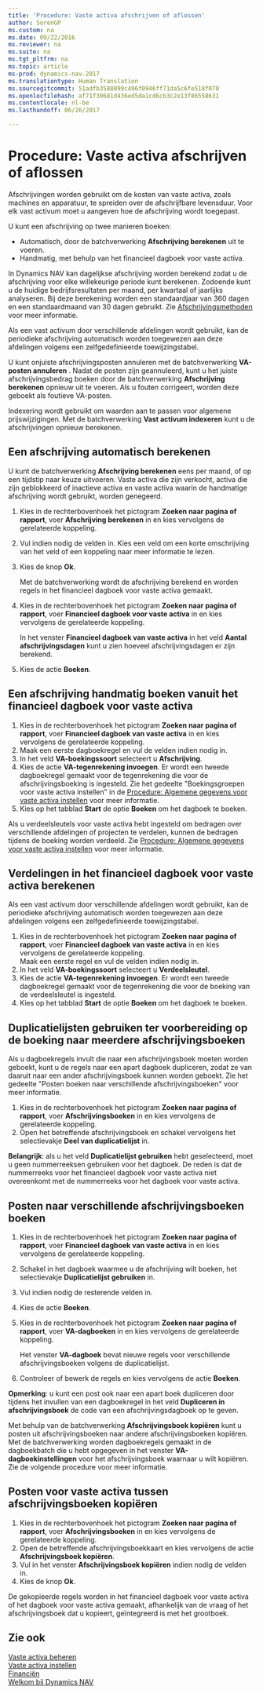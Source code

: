 ```yaml
---
title: 'Procedure: Vaste activa afschrijven of aflossen'
author: SorenGP
ms.custom: na
ms.date: 09/22/2016
ms.reviewer: na
ms.suite: na
ms.tgt_pltfrm: na
ms.topic: article
ms-prod: dynamics-nav-2017
ms.translationtype: Human Translation
ms.sourcegitcommit: 51adfb3588099c496f0946ff71da5c6fe518f070
ms.openlocfilehash: af71f30681d436ed5da1cd6cb3c2e13f86558631
ms.contentlocale: nl-be
ms.lasthandoff: 06/26/2017

---
```


# <a name="how-to-depreciate-or-amortize-fixed-assets"></a>Procedure: Vaste activa afschrijven of aflossen
Afschrijvingen worden gebruikt om de kosten van vaste activa, zoals machines en apparatuur, te spreiden over de afschrijfbare levensduur. Voor elk vast activum moet u aangeven hoe de afschrijving wordt toegepast.  

 U kunt een afschrijving op twee manieren boeken:
- Automatisch, door de batchverwerking **Afschrijving berekenen** uit te voeren.
- Handmatig, met behulp van het financieel dagboek voor vaste activa.  

In Dynamics NAV kan dagelijkse afschrijving worden berekend zodat u de afschrijving voor elke willekeurige periode kunt berekenen. Zodoende kunt u de huidige bedrijfsresultaten per maand, per kwartaal of jaarlijks analyseren. Bij deze berekening worden een standaardjaar van 360 dagen en een standaardmaand van 30 dagen gebruikt. Zie [Afschrijvingsmethoden](fa-depreciation-methods.md) voor meer informatie.

Als een vast activum door verschillende afdelingen wordt gebruikt, kan de periodieke afschrijving automatisch worden toegewezen aan deze afdelingen volgens een zelfgedefinieerde toewijzingstabel.  

U kunt onjuiste afschrijvingsposten annuleren met de batchverwerking **VA-posten annuleren** . Nadat de posten zijn geannuleerd, kunt u het juiste afschrijvingsbedrag boeken door de batchverwerking **Afschrijving berekenen** opnieuw uit te voeren. Als u fouten corrigeert, worden deze geboekt als foutieve VA-posten.  

Indexering wordt gebruikt om waarden aan te passen voor algemene prijswijzigingen. Met de batchverwerking **Vast activum indexeren** kunt u de afschrijvingen opnieuw berekenen.  

## <a name="to-calculate-a-depreciation-automatically"></a>Een afschrijving automatisch berekenen
U kunt de batchverwerking **Afschrijving berekenen** eens per maand, of op een tijdstip naar keuze uitvoeren. Vaste activa die zijn verkocht, activa die zijn geblokkeerd of inactieve activa en vaste activa waarin de handmatige afschrijving wordt gebruikt, worden genegeerd.    

1. Kies in de rechterbovenhoek het pictogram **Zoeken naar pagina of rapport**, voer **Afschrijving berekenen** in en kies vervolgens de gerelateerde koppeling.  
2. Vul indien nodig de velden in. Kies een veld om een korte omschrijving van het veld of een koppeling naar meer informatie te lezen.
3. Kies de knop **Ok**.  

    Met de batchverwerking wordt de afschrijving berekend en worden regels in het financieel dagboek voor vaste activa gemaakt.  
4. Kies in de rechterbovenhoek het pictogram **Zoeken naar pagina of rapport**, voer **Financieel dagboek voor vaste activa** in en kies vervolgens de gerelateerde koppeling.

    In het venster **Financieel dagboek van vaste activa** in het veld **Aantal afschrijvingsdagen** kunt u zien hoeveel afschrijvingsdagen er zijn berekend.  
5. Kies de actie **Boeken**.

## <a name="to-post-a-depreciation-manually-from-the-fixed-asset-gl-journal"></a>Een afschrijving handmatig boeken vanuit het financieel dagboek voor vaste activa
1. Kies in de rechterbovenhoek het pictogram **Zoeken naar pagina of rapport**, voer **Financieel dagboek van vaste activa** in en kies vervolgens de gerelateerde koppeling.  
2. Maak een eerste dagboekregel en vul de velden indien nodig in.
3. In het veld **VA-boekingssoort** selecteert u **Afschrijving**.
4. Kies de actie **VA-tegenrekening invoegen**. Er wordt een tweede dagboekregel gemaakt voor de tegenrekening die voor de afschrijvingsboeking is ingesteld. Zie het gedeelte "Boekingsgroepen voor vaste activa instellen" in de [Procedure: Algemene gegevens voor vaste activa instellen](fa-how-setup-general.md) voor meer informatie.
5. Kies op het tabblad **Start** de optie **Boeken** om het dagboek te boeken.

Als u verdeelsleutels voor vaste activa hebt ingesteld om bedragen over verschillende afdelingen of projecten te verdelen, kunnen de bedragen tijdens de boeking worden verdeeld. Zie [Procedure: Algemene gegevens voor vaste activa instellen](fa-how-setup-general.md) voor meer informatie.

## <a name="to-calculate-allocations-in-the-fixed-asset-gl-journal"></a>Verdelingen in het financieel dagboek voor vaste activa berekenen
Als een vast activum door verschillende afdelingen wordt gebruikt, kan de periodieke afschrijving automatisch worden toegewezen aan deze afdelingen volgens een zelfgedefinieerde toewijzingstabel.  

1. Kies in de rechterbovenhoek het pictogram **Zoeken naar pagina of rapport**, voer **Financieel dagboek van vaste activa** in en kies vervolgens de gerelateerde koppeling.   
Maak een eerste regel en vul de velden indien nodig in.
3. In het veld **VA-boekingssoort** selecteert u **Verdeelsleutel**.
4. Kies de actie **VA-tegenrekening invoegen**. Er wordt een tweede dagboekregel gemaakt voor de tegenrekening die voor de boeking van de verdeelsleutel is ingesteld.
5. Kies op het tabblad **Start** de optie **Boeken** om het dagboek te boeken.

## <a name="use-duplication-lists-to-prepare-to-post-to-multiple-depreciation-books"></a>Duplicatielijsten gebruiken ter voorbereiding op de boeking naar meerdere afschrijvingsboeken  
Als u dagboekregels invult die naar een afschrijvingsboek moeten worden geboekt, kunt u de regels naar een apart dagboek dupliceren, zodat ze van daaruit naar een ander afschrijvingsboek kunnen worden geboekt. Zie het gedeelte "Posten boeken naar verschillende afschrijvingsboeken" voor meer informatie.

1. Kies in de rechterbovenhoek het pictogram **Zoeken naar pagina of rapport**, voer **Afschrijvingsboeken** in en kies vervolgens de gerelateerde koppeling.  
2. Open het betreffende afschrijvingsboek en schakel vervolgens het selectievakje **Deel van duplicatielijst** in.  

**Belangrijk**: als u het veld **Duplicatielijst gebruiken** hebt geselecteerd, moet u geen nummerreeksen gebruiken voor het dagboek. De reden is dat de nummerreeks voor het financieel dagboek voor vaste activa niet overeenkomt met de nummerreeks voor het dagboek voor vaste activa.

## <a name="to-post-entries-to-different-depreciation-books"></a>Posten naar verschillende afschrijvingsboeken boeken  
1. Kies in de rechterbovenhoek het pictogram **Zoeken naar pagina of rapport**, voer **Financieel dagboek van vaste activa** in en kies vervolgens de gerelateerde koppeling.
2. Schakel in het dagboek waarmee u de afschrijving wilt boeken, het selectievakje **Duplicatielijst gebruiken** in.
3. Vul indien nodig de resterende velden in.
4. Kies de actie **Boeken**.
5. Kies in de rechterbovenhoek het pictogram **Zoeken naar pagina of rapport**, voer **VA-dagboeken** in en kies vervolgens de gerelateerde koppeling.

    Het venster **VA-dagboek** bevat nieuwe regels voor verschillende afschrijvingsboeken volgens de duplicatielijst.   

6. Controleer of bewerk de regels en kies vervolgens de actie **Boeken**.

**Opmerking**: u kunt een post ook naar een apart boek dupliceren door tijdens het invullen van een dagboekregel in het veld **Dupliceren in afschrijvingsboek** de code van een afschrijvingsdagboek op te geven.

Met behulp van de batchverwerking **Afschrijvingsboek kopiëren** kunt u posten uit afschrijvingsboeken naar andere afschrijvingsboeken kopiëren. Met de batchverwerking worden dagboekregels gemaakt in de dagboekbatch die u hebt opgegeven in het venster **VA-dagboekinstellingen** voor het afschrijvingsboek waarnaar u wilt kopiëren. Zie de volgende procedure voor meer informatie.

## <a name="to-copy-fixed-asset-ledger-entries-between-depreciation-books"></a>Posten voor vaste activa tussen afschrijvingsboeken kopiëren  
1. Kies in de rechterbovenhoek het pictogram **Zoeken naar pagina of rapport**, voer **Afschrijvingsboeken** in en kies vervolgens de gerelateerde koppeling.
2. Open de betreffende afschrijvingsboekkaart en kies vervolgens de actie **Afschrijvingsboek kopiëren**.  
3. Vul in het venster **Afschrijvingsboek kopiëren** indien nodig de velden in.  
4. Kies de knop **Ok**.  

De gekopieerde regels worden in het financieel dagboek voor vaste activa of het dagboek voor vaste activa gemaakt, afhankelijk van de vraag of het afschrijvingsboek dat u kopieert, geïntegreerd is met het grootboek.

## <a name="see-also"></a>Zie ook
[Vaste activa beheren](fa-manage.md)  
[Vaste activa instellen](fa-setup.md)  
[Financiën](finance-setup.md)  
[Welkom bij Dynamics NAV](across-get-started.md)

